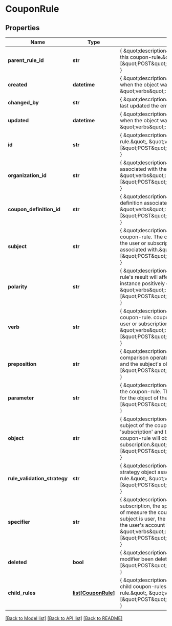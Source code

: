 # CouponRule

## Properties
Name | Type | Description | Notes
------------ | ------------- | ------------- | -------------
**parent_rule_id** | **str** | { \&quot;description\&quot; : \&quot;ID of the parent of this coupon-rule.\&quot;, \&quot;verbs\&quot;:[\&quot;POST\&quot;,\&quot;PUT\&quot;,\&quot;GET\&quot;] } | 
**created** | **datetime** | { \&quot;description\&quot; : \&quot;The UTC DateTime when the object was created.\&quot;, \&quot;verbs\&quot;:[] } | [optional] 
**changed_by** | **str** | { \&quot;description\&quot; : \&quot;ID of the user who last updated the entity.\&quot;, \&quot;verbs\&quot;:[] } | [optional] 
**updated** | **datetime** | { \&quot;description\&quot; : \&quot;The UTC DateTime when the object was last updated.\&quot;, \&quot;verbs\&quot;:[] } | [optional] 
**id** | **str** | { \&quot;description\&quot; : \&quot;ID of the coupon-rule.\&quot;, \&quot;verbs\&quot;:[\&quot;POST\&quot;,\&quot;PUT\&quot;,\&quot;GET\&quot;] } | [optional] 
**organization_id** | **str** | { \&quot;description\&quot; : \&quot;ID of the organization associated with the coupon-rule.\&quot;, \&quot;verbs\&quot;:[\&quot;POST\&quot;,\&quot;PUT\&quot;,\&quot;GET\&quot;] } | 
**coupon_definition_id** | **str** | { \&quot;description\&quot; : \&quot;ID of the coupon-definition associated with the coupon-rule.\&quot;, \&quot;verbs\&quot;:[\&quot;POST\&quot;,\&quot;PUT\&quot;,\&quot;GET\&quot;] } | 
**subject** | **str** | { \&quot;description\&quot; : \&quot;The subject of the coupon-rule. The coupon-rule can operate on either the user or subscription that the coupon-instance is associated with.\&quot;, \&quot;verbs\&quot;:[\&quot;POST\&quot;,\&quot;PUT\&quot;,\&quot;GET\&quot;] } | 
**polarity** | **str** | { \&quot;description\&quot; : \&quot;Specifies whether the rule&#39;s result will affect the application of the coupon-instance positively or negatively.\&quot;, \&quot;verbs\&quot;:[\&quot;POST\&quot;,\&quot;PUT\&quot;,\&quot;GET\&quot;] } | 
**verb** | **str** | { \&quot;description\&quot; : \&quot;The verb of the coupon-rule. coupon-rules can check whether the user or subscription has a certain property.\&quot;, \&quot;verbs\&quot;:[\&quot;POST\&quot;,\&quot;PUT\&quot;,\&quot;GET\&quot;] } | 
**preposition** | **str** | { \&quot;description\&quot; : \&quot;This is the comparison operator of the coupon-rule&#39;s parameter and the subject&#39;s object.\&quot;, \&quot;verbs\&quot;:[\&quot;POST\&quot;,\&quot;PUT\&quot;,\&quot;GET\&quot;] } | 
**parameter** | **str** | { \&quot;description\&quot; : \&quot;The parameter for the coupon-rule. This specifies the ID or the quantity for the object of the subject.\&quot;, \&quot;verbs\&quot;:[\&quot;POST\&quot;,\&quot;PUT\&quot;,\&quot;GET\&quot;] } | 
**object** | **str** | { \&quot;description\&quot; : \&quot;The property of the subject of the coupon-rule. e.g. When the subject is &#39;subscription&#39; and the object is &#39;product-ID&#39;, the coupon-rule will observe the product-ID for that subscription.\&quot;, \&quot;verbs\&quot;:[\&quot;POST\&quot;,\&quot;PUT\&quot;,\&quot;GET\&quot;] } | 
**rule_validation_strategy** | **str** | { \&quot;description\&quot; : \&quot;The rule-validation-strategy object associated with the coupon-rule.\&quot;, \&quot;verbs\&quot;:[\&quot;POST\&quot;,\&quot;PUT\&quot;,\&quot;GET\&quot;] } | 
**specifier** | **str** | { \&quot;description\&quot; : \&quot;When the subject is subscription, the specifier is used to define which unit of measure the coupon rule will operate on. When the subject is user, the specifier defines which property of the user&#39;s account it will operate on.\&quot;, \&quot;verbs\&quot;:[\&quot;POST\&quot;,\&quot;PUT\&quot;,\&quot;GET\&quot;] } | 
**deleted** | **bool** | { \&quot;description\&quot; : \&quot;Has the coupon-modifier been deleted.\&quot;, \&quot;verbs\&quot;:[\&quot;POST\&quot;,\&quot;PUT\&quot;,\&quot;GET\&quot;] } | [default to False]
**child_rules** | [**list[CouponRule]**](CouponRule.md) | { \&quot;description\&quot; : \&quot;The collection of child coupon-rules associated with the coupon-rule.\&quot;, \&quot;verbs\&quot;:[\&quot;POST\&quot;,\&quot;PUT\&quot;,\&quot;GET\&quot;] } | 

[[Back to Model list]](../README.md#documentation-for-models) [[Back to API list]](../README.md#documentation-for-api-endpoints) [[Back to README]](../README.md)


